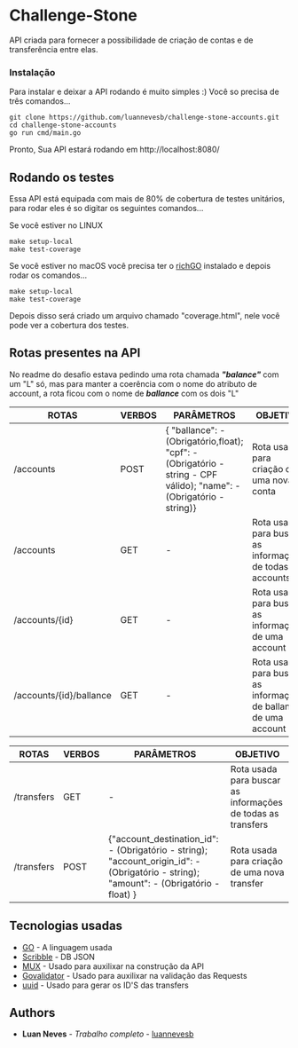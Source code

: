 # Challenge-Stone

API criada para fornecer a possibilidade de criação de contas e de transferência entre elas.

### Instalação

Para instalar e deixar a API rodando é muito simples :) Você so precisa de três comandos...

```
git clone https://github.com/luannevesb/challenge-stone-accounts.git
cd challenge-stone-accounts
go run cmd/main.go
```

Pronto,
Sua API estará rodando em http://localhost:8080/

## Rodando os testes

Essa API está equipada com mais de 80% de cobertura de testes unitários, para rodar eles é so digitar os seguintes comandos...

Se você estiver no LINUX
```
make setup-local
make test-coverage
```

Se você estiver no macOS você precisa ter o [richGO](https://github.com/kyoh86/richgo) instalado e depois rodar os comandos...

```
make setup-local
make test-coverage
```

Depois disso será criado um arquivo chamado "coverage.html", nele você pode ver a cobertura dos testes.

## Rotas presentes na API

No readme do desafio estava pedindo uma rota chamada ***"balance"*** com um "L" só, mas para manter a coerência com o nome do atributo de account, a rota ficou com o nome de ***ballance*** com os dois "L"

| ROTAS                   | VERBOS | PARÂMETROS                                                                                                      | OBJETIVO                                                         |   |
|-------------------------|--------|-----------------------------------------------------------------------------------------------------------------|------------------------------------------------------------------|---|
| /accounts               | POST   | { "ballance": - (Obrigatório,float);  "cpf": - (Obrigatório - string - CPF válido); "name": - (Obrigatório - string)} | Rota usada para criação de uma nova conta                        |
| /accounts               | GET    | -                                                                                                               | Rota usada para buscar as informações de todas as accounts       |
| /accounts/{id}          | GET    | -                                                                                                               | Rota usada para buscar as informações de uma account             |
| /accounts/{id}/ballance | GET    | -                                                                                                               | Rota usada para buscar as informações de ballance de uma account |


| ROTAS      | VERBOS | PARÂMETROS                                                                                                                      | OBJETIVO                                                    |
|------------|--------|---------------------------------------------------------------------------------------------------------------------------------|-------------------------------------------------------------|
| /transfers | GET    | -                                                                                                                               | Rota usada para buscar as informações de todas as transfers |
| /transfers | POST   | {"account_destination_id": - (Obrigatório - string); "account_origin_id": - (Obrigatório - string); "amount": - (Obrigatório - float) } | Rota usada para criação de uma nova transfer                |

## Tecnologias usadas

* [GO](https://golang.org) - A linguagem usada
* [Scribble](https://github.com/nanobox-io/golang-scribble) - DB JSON
* [MUX](github.com/gorilla/mux) - Usado para auxilixar na construção da API
* [Govalidator](github.com/thedevsaddam/govalidator) - Usado para auxilixar na validação das Requests
* [uuid](github.com/google/uuid) - Usado para gerar os ID'S das transfers

## Authors

* **Luan Neves** - *Trabalho completo* - [luannevesb](https://github.com/luannevesb)
